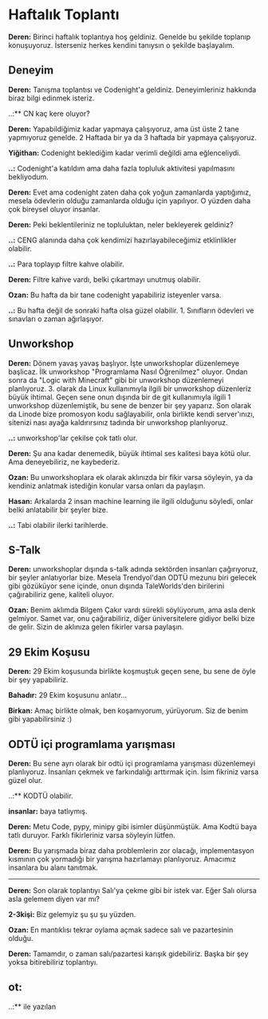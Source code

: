 # Haftalık Toplantı

**Deren:** Birinci haftalık toplantıya hoş geldiniz. Genelde bu şekilde toplanıp konuşuyoruz. İsterseniz herkes kendini tanıysın o şekilde başlayalım.

## Deneyim

**Deren:** Tanışma toplantısı ve Codenight'a geldiniz. Deneyimleriniz hakkında biraz bilgi edinmek isteriz.

..:** CN kaç kere oluyor?

**Deren:** Yapabildiğimiz kadar yapmaya çalışıyoruz, ama üst üste 2 tane yapmıyoruz genelde. 2 Haftada bir ya da 3 haftada bir yapmaya çalışıyoruz.

**Yiğithan:** Codenight beklediğim kadar verimli değildi ama eğlenceliydi.

**..:** Codenight'a katıldım ama daha fazla topluluk aktivitesi yapılmasını bekliyodum.

**Deren:** Evet ama codenight zaten daha çok yoğun zamanlarda yaptığımız, mesela ödevlerin olduğu zamanlarda olduğu için yapılıyor. O yüzden daha çok bireysel oluyor insanlar.

**Deren:** Peki beklentileriniz ne topluluktan, neler bekleyerek geldiniz?

**..:** CENG alanında daha çok kendimizi hazırlayabileceğimiz etklinlikler olabilir.

**..:** Para toplayıp filtre kahve olabilir.

**Deren:** Filtre kahve vardı, belki çıkartmayı unutmuş olabilir.

**Ozan:** Bu hafta da bir tane codenight yapabiliriz isteyenler varsa.

**..:** Bu hafta değil de sonraki hafta olsa güzel olabilir. 1. Sınıfların ödevleri ve sınavları o zaman ağırlaşıyor.

## Unworkshop

**Deren:** Dönem yavaş yavaş başlıyor. İşte unworkshoplar düzenlemeye başlicaz. İlk unworkshop "Programlama Nasıl Öğrenilmez" oluyor. Ondan sonra da "Logic with Minecraft" gibi bir unworkshop düzenlemeyi planlıyoruz. 3. olarak da Linux kullanımıyla ilgili bir unworkshop düzenleriz büyük ihtimal. Geçen sene onun dışında bir de git kullanımıyla ilgili 1 unworkshop düzenlemiştik, bu sene de benzer bir şey yaparız. Son olarak da Linode bize promosyon kodu sağlayabilir, onla birlikte kendi server'ınızı, sitenizi nası ayağa kaldırırsınız tadında bir unworkshop planlıyoruz.

**..:** unworkshop'lar çekilse çok tatlı olur.

**Deren:** Şu ana kadar denemedik, büyük ihtimal ses kalitesi baya kötü olur. Ama deneyebiliriz, ne kaybederiz.

**Ozan:** Bu unworkshoplara ek olarak aklınızda bir fikir varsa söyleyin, ya da kendiniz anlatmak istediğin konular varsa onları da paylaşın.

**Hasan:** Arkalarda 2 insan machine learning ile ilgili olduğunu söyledi, onlar belki anlatabilir bir şeyler bize.

**..:** Tabi olabilir ilerki tarihlerde.

## S-Talk

**Deren:** unworkshoplar dışında s-talk adında sektörden insanları çağırıyoruz, bir şeyler anlatıyorlar bize. Mesela Trendyol'dan ODTÜ mezunu biri gelecek gibi gözüküyor sene içinde, onun dışında TaleWorlds'den birilerini çağırabiliriz gene, kaliteli oluyor.

**Ozan:** Benim aklımda Bilgem Çakır vardı sürekli söylüyorum, ama asla denk gelmiyor. Samet var, onu çağırabiliriz, diğer üniversitelere gidiyor belki bize de gelir. Sizin de aklınıza gelen fikirler varsa paylaşın.

## 29 Ekim Koşusu

**Deren:** 29 Ekim koşusunda birlikte koşmuştuk geçen sene, bu sene de öyle bir şey yapabiliriz.

**Bahadır:** 29 Ekim koşusunu anlatır...

**Birkan:** Amaç birlikte olmak, ben koşamıyorum, yürüyorum. Siz de benim gibi yapabilirsiniz :)

## ODTÜ içi programlama yarışması

**Deren:** Bu sene ayrı olarak bir odtü içi programlama yarışması düzenlemeyi planlıyoruz. İnsanları çekmek ve farkındalığı arttırmak için. İsim fikriniz varsa güzel olur.

..:** KODTÜ olabilir.

**insanlar:** baya tatlıymış.

**Deren:** Metu Code, pypy, minipy gibi isimler düşünmüştük. Ama Kodtü baya tatlı duruyor. Farklı fikirleriniz varsa söyleyin lütfen.

**Deren:** Bu yarışmada biraz daha problemlerin zor olacağı, implementasyon kısmının çok yormadığı bir yarışma hazırlamayı planlıyoruz. Amacımız insanlara bu alanı tanıtmak.

---

**Deren:** Son olarak toplantıyı Salı'ya çekme gibi bir istek var. Eğer Salı olursa asla gelemem diyen var mı?

**2-3kişi:** Biz gelemyiz şu şu şu yüzden.

**Ozan:** En mantıklısı tekrar oylama açmak sadece salı ve pazartesinin olduğu.

**Deren:** Tamamdır, o zaman salı/pazartesi karışık gidebiliriz. Başka bir şey yoksa bitirebiliriz toplantıyı.

## ot:

..:** ile yazılan
